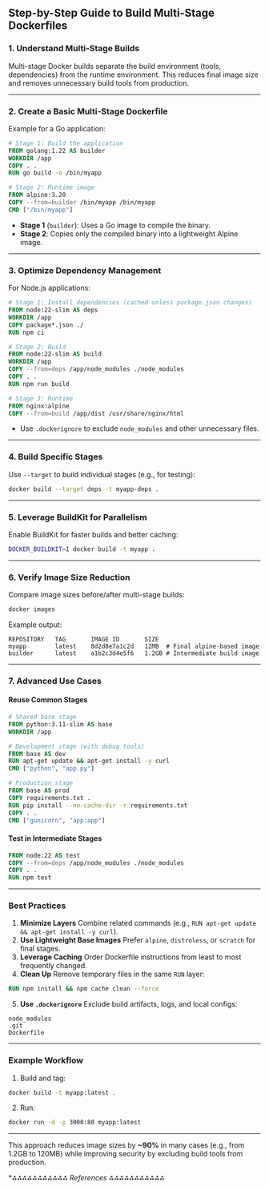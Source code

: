 
## Step-by-Step Guide to Build Multi-Stage Dockerfiles

### 1. **Understand Multi-Stage Builds**

Multi-stage Docker builds separate the build environment (tools, dependencies) from the runtime environment. This reduces final image size and removes unnecessary build tools from production.

---

### 2. **Create a Basic Multi-Stage Dockerfile**

Example for a Go application:

```dockerfile  
# Stage 1: Build the application  
FROM golang:1.22 AS builder  
WORKDIR /app  
COPY . .  
RUN go build -o /bin/myapp  

# Stage 2: Runtime image  
FROM alpine:3.20  
COPY --from=builder /bin/myapp /bin/myapp  
CMD ["/bin/myapp"]  
```

- **Stage 1** (`builder`): Uses a Go image to compile the binary.
- **Stage 2**: Copies only the compiled binary into a lightweight Alpine image.

---

### 3. **Optimize Dependency Management**

For Node.js applications:

```dockerfile  
# Stage 1: Install dependencies (cached unless package.json changes)  
FROM node:22-slim AS deps  
WORKDIR /app  
COPY package*.json ./  
RUN npm ci  

# Stage 2: Build  
FROM node:22-slim AS build  
WORKDIR /app  
COPY --from=deps /app/node_modules ./node_modules  
COPY . .  
RUN npm run build  

# Stage 3: Runtime  
FROM nginx:alpine  
COPY --from=build /app/dist /usr/share/nginx/html  
```

- Use `.dockerignore` to exclude `node_modules` and other unnecessary files.

---

### 4. **Build Specific Stages**

Use `--target` to build individual stages (e.g., for testing):

```bash  
docker build --target deps -t myapp-deps .  
```


---

### 5. **Leverage BuildKit for Parallelism**

Enable BuildKit for faster builds and better caching:

```bash  
DOCKER_BUILDKIT=1 docker build -t myapp .  
```


---

### 6. **Verify Image Size Reduction**

Compare image sizes before/after multi-stage builds:

```bash  
docker images  
```

Example output:

```  
REPOSITORY   TAG       IMAGE ID       SIZE  
myapp        latest    8d2d8e7a1c2d   12MB  # Final alpine-based image  
builder      latest    a1b2c3d4e5f6   1.2GB # Intermediate build image  
```


---

### 7. **Advanced Use Cases**

#### **Reuse Common Stages**

```dockerfile  
# Shared base stage  
FROM python:3.11-slim AS base  
WORKDIR /app  

# Development stage (with debug tools)  
FROM base AS dev  
RUN apt-get update && apt-get install -y curl  
CMD ["python", "app.py"]  

# Production stage  
FROM base AS prod  
COPY requirements.txt .  
RUN pip install --no-cache-dir -r requirements.txt  
COPY . .  
CMD ["gunicorn", "app:app"]  
```


#### **Test in Intermediate Stages**

```dockerfile  
FROM node:22 AS test  
COPY --from=deps /app/node_modules ./node_modules  
COPY . .  
RUN npm test  
```


---

### Best Practices

1. **Minimize Layers**
Combine related commands (e.g., `RUN apt-get update && apt-get install -y curl`).
2. **Use Lightweight Base Images**
Prefer `alpine`, `distroless`, or `scratch` for final stages.
3. **Leverage Caching**
Order Dockerfile instructions from least to most frequently changed.
4. **Clean Up**
Remove temporary files in the same `RUN` layer:

```dockerfile  
RUN npm install && npm cache clean --force  
```

5. **Use `.dockerignore`**
Exclude build artifacts, logs, and local configs:

```  
node_modules  
.git  
Dockerfile  
```


---

### Example Workflow

1. Build and tag:

```bash  
docker build -t myapp:latest .  
```

2. Run:

```bash  
docker run -d -p 3000:80 myapp:latest  
```


---

This approach reduces image sizes by **~90%** in many cases (e.g., from 1.2GB to 120MB) while improving security by excluding build tools from production.

**⁂⁂⁂⁂⁂⁂⁂⁂⁂⁂⁂ References *⁂⁂⁂⁂⁂⁂⁂⁂⁂⁂⁂**

[^1]: https://docs.docker.com/build/building/multi-stage/

[^2]: https://docs.docker.com/build/building/best-practices/

[^3]: https://cyberpanel.net/blog/docker-multi-stage-builds

[^4]: https://docs.docker.com/get-started/docker-concepts/building-images/multi-stage-builds/

[^5]: https://labs.iximiuz.com/tutorials/docker-multi-stage-builds

[^6]: https://www.cherryservers.com/blog/docker-multistage-build

[^7]: https://www.blacksmith.sh/blog/understanding-multi-stage-docker-builds

[^8]: https://overcast.blog/building-efficient-multi-stage-dockerfiles-for-production-055f34c4baed

